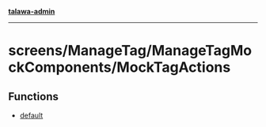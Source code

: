 [**talawa-admin**](../../../../README.md)

***

# screens/ManageTag/ManageTagMockComponents/MockTagActions

## Functions

- [default](functions/default.md)
